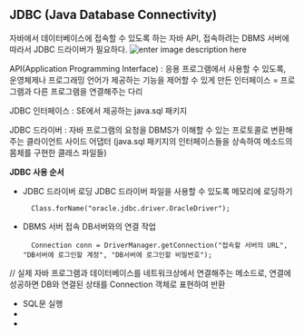 ## JDBC (Java Database Connectivity)
자바에서 데이터베이스에 접속할 수 있도록 하는 자바 API, 접속하려는 DBMS 서버에 따라서 JDBC 드라이버가 필요하다.
![enter image description here](https://lh3.googleusercontent.com/t77uGoOSR-gs_rIB5Ltt3DwFxJccvdEXg8AeMPta-9KwjS0rGkSwkaAjiITAySQPJPMuzLGOooU)

API(Application Programming Interface) 
: 응용 프로그램에서 사용할 수 있도록, 운영체제나 프로그래밍 언어가 제공하는 기능을 제어할 수 있게 만든 인터페이스
= 프로그램과 다른 프로그램을 연결해주는 다리

JDBC 인터페이스
: SE에서 제공하는 java.sql 패키지

JDBC 드라이버
: 자바 프로그램의 요청을 DBMS가 이해할 수 있는 프로토콜로 변환해주는 클라이언트 사이드 어댑터
(java.sql 패키지의 인터페이스들을 상속하여 메소드의 몸체를 구현한 클래스 파일들)

**JDBC 사용 순서**
- JDBC 드라이버 로딩
JDBC 드라이버 파일을 사용할 수 있도록 메모리에 로딩하기

	    Class.forName("oracle.jdbc.driver.OracleDriver");

- DBMS 서버 접속
DB서버와의 연결 작업

	    Connection conn = DriverManager.getConnection("접속할 서버의 URL", "DB서버에 로그인할 계정", "DB서버에 로그인할 비밀번호");
// 실제 자바 프로그램과 데이터베이스를 네트워크상에서 연결해주는 메소드로, 연결에 성공하면 DB와 연결된 상태를 Connection 객체로 표현하여 반환

- SQL문 실행
- 
- 




<!--stackedit_data:
eyJoaXN0b3J5IjpbMTE0ODAxMjk1OCwyMzg0NTI3MjUsMTgyNz
QxMDkzMywtMTg0MzY2MTA4NSwtMTM2MTU5NTgzOSwxNDc4NTUz
NjI2LDExMTE2Nzk4NzYsODM3NDU0NTM2LDE1NjE2Njg1NjYsLT
E2NzgyNDkwMzRdfQ==
-->